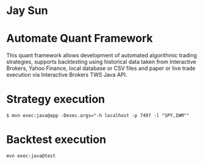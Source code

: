 # Jay Sun

# Automate Quant Framework
This quant framework allows development of automated algorithmic trading strategies, supports backtesting using historical data taken from Interactive Brokers, Yahoo Finance, local database or CSV files and
paper or live trade execution via Interactive Brokers TWS Java API.

# Strategy execution
`$ mvn exec:java@app -Dexec.args="-h localhost -p 7497 -l "SPY,IWM""`

# Backtest execution
`mvn exec:java@test`

